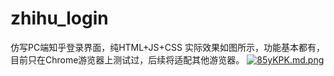 # zhihu_login
仿写PC端知乎登录界面，纯HTML+JS+CSS
实际效果如图所示，功能基本都有，目前只在Chrome游览器上测试过，后续将适配其他游览器。
[![85yKPK.md.png](https://s1.ax1x.com/2020/03/22/85yKPK.md.png)](https://imgchr.com/i/85yKPK)
